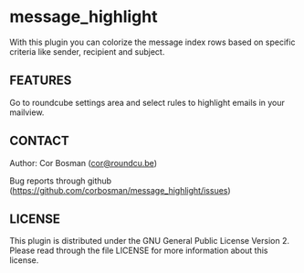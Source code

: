 message_highlight
=================

With this plugin you can colorize the message index rows based on specific criteria like sender, recipient and subject.

FEATURES
--------

Go to roundcube settings area and select rules to highlight emails in your mailview.

CONTACT
-------
Author:   Cor Bosman (cor@roundcu.be)

Bug reports through github (https://github.com/corbosman/message_highlight/issues)

LICENSE
-------

This plugin is distributed under the GNU General Public License Version 2.
Please read through the file LICENSE for more information about this license.
